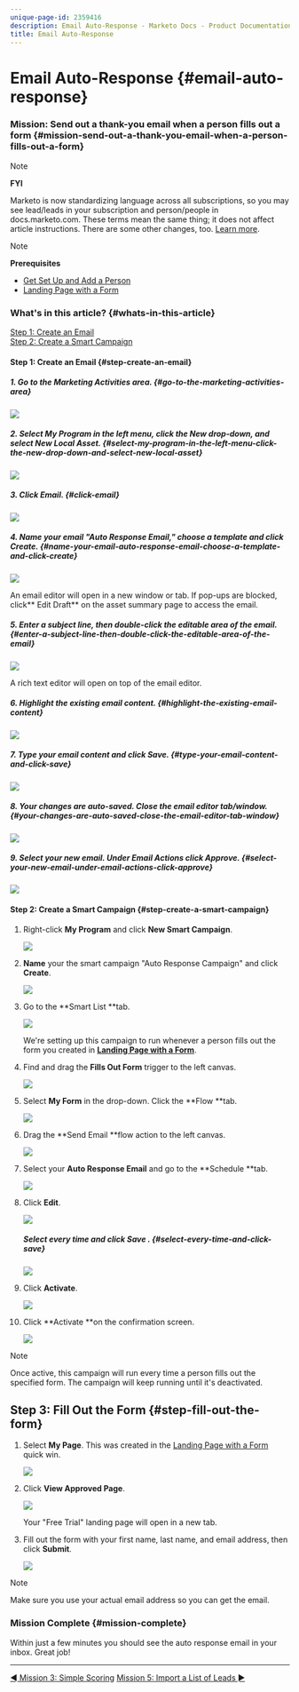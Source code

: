 ```yaml
---
unique-page-id: 2359416
description: Email Auto-Response - Marketo Docs - Product Documentation
title: Email Auto-Response
---
```


# Email Auto-Response {#email-auto-response}

### Mission: Send out a thank-you email when a person fills out a form {#mission-send-out-a-thank-you-email-when-a-person-fills-out-a-form}

>[!NOTE]
>
>**FYI**
>
>Marketo is now standardizing language across all subscriptions, so you may see lead/leads in your subscription and person/people in docs.marketo.com. These terms mean the same thing; it does not affect article instructions. There are some other changes, too. [Learn more](http://docs.marketo.com/display/DOCS/Updates+to+Marketo+Terminology).

>[!NOTE]
>
>**Prerequisites**
>
>* [Get Set Up and Add a Person](get-set-up-and-add-a-person.md)
>* [Landing Page with a Form](landing-page-with-a-form.md)
>

### What's in this article? {#whats-in-this-article}

[Step 1: Create an Email](#step-create-an-email)  
[Step 2: Create a Smart Campaign](#step-create-a-smart-campaign)

#### Step 1: Create an Email {#step-create-an-email}

##### 1. Go to the Marketing Activities area. {#go-to-the-marketing-activities-area}

![](assets/one-2.png)  

##### 2. Select My Program in the left menu, click the New drop-down, and select New Local Asset. {#select-my-program-in-the-left-menu-click-the-new-drop-down-and-select-new-local-asset}

![](assets/two-3.png)  

##### 3. Click Email. {#click-email}

![](assets/three-2.png)  

##### 4. Name your email "Auto Response Email," choose a template and click Create. {#name-your-email-auto-response-email-choose-a-template-and-click-create}

![](assets/four-1.png)

An email editor will open in a new window or tab. If pop-ups are blocked, click** Edit Draft** on the asset summary page to access the email.

##### 5. Enter a subject line, then double-click the editable area of the email. {#enter-a-subject-line-then-double-click-the-editable-area-of-the-email}

![](assets/five-2.png)

A rich text editor will open on top of the email editor.

##### 6. Highlight the existing email content. {#highlight-the-existing-email-content}

![](assets/six-2.png)  

##### 7. Type your email content and click Save. {#type-your-email-content-and-click-save}

![](assets/seven-2.png)  

##### 8. Your changes are auto-saved. Close the email editor tab/window. {#your-changes-are-auto-saved-close-the-email-editor-tab-window}

![](assets/eight-1.png)  

##### 9. Select your new email. Under Email Actions click Approve. {#select-your-new-email-under-email-actions-click-approve}

![](assets/image2014-9-24-11-3a55-3a16.png) 

#### Step 2: Create a Smart Campaign {#step-create-a-smart-campaign}

1. Right-click **My Program** and click **New Smart Campaign**.

   ![](assets/image2014-9-24-11-3a56-3a13.png)

1. **Name** your the smart campaign "Auto Response Campaign" and click **Create**.

   ![](assets/image2014-9-24-11-3a56-3a25.png)

1. Go to the **Smart List **tab.

   ![](assets/image2014-9-24-11-3a56-3a38.png)

   We're setting up this campaign to run whenever a person fills out the form you created in [**Landing Page with a Form**](landing-page-with-a-form.md).

1. Find and drag the **Fills Out Form** trigger to the left canvas.

   ![](assets/image2014-9-24-11-3a57-3a18.png)

1. Select **My Form** in the drop-down. Click the **Flow **tab.

   ![](assets/image2014-9-24-11-3a57-3a29.png)

1. Drag the **Send Email **flow action to the left canvas.

   ![](assets/image2014-9-24-11-3a57-3a41.png)

1. Select your **Auto Response Email** and go to the **Schedule **tab.

   ![](assets/image2014-9-24-11-3a57-3a53.png)

1. Click **Edit**.

   ![](assets/8.png)

   ##### Select every time and click Save . {#select-every-time-and-click-save}

   ![](assets/9.png)

1. Click **Activate**.

   ![](assets/10.png)

1. Click **Activate **on the confirmation screen.

   ![](assets/11.png)

>[!NOTE]
>
>Once active, this campaign will run every time a person fills out the specified form. The campaign will keep running until it's deactivated.

## Step 3: Fill Out the Form {#step-fill-out-the-form}

1. Select **My Page**. This was created in the [Landing Page with a Form](landing-page-with-a-form.md) quick win.

   ![](assets/image2014-9-24-12-3a0-3a8.png)

1. Click **View Approved Page**.

   ![](assets/image2014-9-24-12-3a0-3a18.png)

   Your "Free Trial" landing page will open in a new tab.

1. Fill out the form with your first name, last name, and email address, then click **Submit**.

   ![](assets/image2014-9-24-12-3a0-3a28.png)

>[!NOTE]
>
>Make sure you use your actual email address so you can get the email.

### Mission Complete {#mission-complete}

Within just a few minutes you should see the auto response email in your inbox. Great job!

---

[◄ Mission 3: Simple Scoring](simple-scoring.md) [Mission 5: Import a List of Leads ►](import-a-list-of-people.md) 